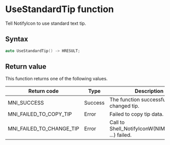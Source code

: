 # UseStandardTip function

Tell NotifyIcon to use standard text tip.

## Syntax

```cpp
auto UseStandardTip() -> HRESULT;
```

## Return value

This function returns one of the following values.

Return code                        | Type    | Description
---------------------------------- | ------- | -----------------------------------------------------------------------------
MNI_SUCCESS                        | Success | The function successfully changed tip.
MNI_FAILED_TO_COPY_TIP             | Error   | Failed to copy tip data.
MNI_FAILED_TO_CHANGE_TIP           | Error   | Call to Shell_NotifyIconW(NIM_MODIFY, ...) failed.
